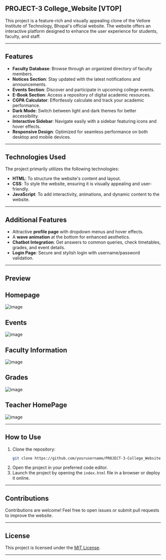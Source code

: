 ## PROJECT-3 College_Website [VTOP]

This project is a feature-rich and visually appealing clone of the Vellore Institute of Technology, Bhopal's official website. The website offers an interactive platform designed to enhance the user experience for students, faculty, and staff.

---
## Features

- **Faculty Database**: Browse through an organized directory of faculty members.
- **Notices Section**: Stay updated with the latest notifications and announcements.
- **Events Section**: Discover and participate in upcoming college events.
- **E-Book Section**: Access a repository of digital academic resources.
- **CGPA Calculator**: Effortlessly calculate and track your academic performance.
- **Dark Mode**: Switch between light and dark themes for better accessibility.
- **Interactive Sidebar**: Navigate easily with a sidebar featuring icons and hover effects.
- **Responsive Design**: Optimized for seamless performance on both desktop and mobile devices.

---

## Technologies Used

The project primarily utilizes the following technologies:

- **HTML**: To structure the website's content and layout.
- **CSS**: To style the website, ensuring it is visually appealing and user-friendly.
- **JavaScript**: To add interactivity, animations, and dynamic content to the website.

---

## Additional Features

- Attractive **profile page** with dropdown menus and hover effects.
- A **wave animation** at the bottom for enhanced aesthetics.
- **Chatbot Integration**: Get answers to common queries, check timetables, grades, and event details.
- **Login Page**: Secure and stylish login with username/password validation.

---

## Preview
## Homepage
![image](https://github.com/user-attachments/assets/1b96dd9f-56c0-4fd1-8511-8642064ec054)
## Events
![image](https://github.com/user-attachments/assets/109e7914-491b-4f43-843b-807de3d2f478)
## Faculty Information
![image](https://github.com/user-attachments/assets/bfbbbfec-7c61-4387-b7b3-9f8e2f53dac3)
## Grades
![image](https://github.com/user-attachments/assets/a1d155c0-e5e0-47bb-ba8a-356b7aedd51e)
## Teacher HomePage
![image](https://github.com/user-attachments/assets/8875dd4f-62fa-4715-a2b3-b8b200283c9a)








---

## How to Use

1. Clone the repository:
   ```bash
   git clone https://github.com/yourusername/PROJECT-3-College_Website-VTOP.git
   ```
2. Open the project in your preferred code editor.
3. Launch the project by opening the `index.html` file in a browser or deploy it online.

---

## Contributions

Contributions are welcome! Feel free to open issues or submit pull requests to improve the website.

---

## License

This project is licensed under the [MIT License](LICENSE).

---
